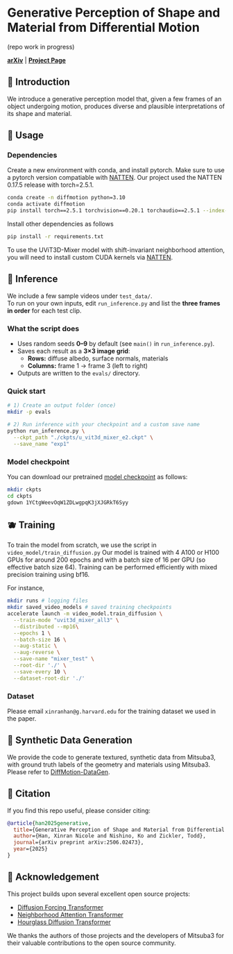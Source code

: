 # Generative Perception of Shape and Material from Differential Motion

(repo work in progress)

[**arXiv**](https://arxiv.org/pdf/2506.02473) | [**Project Page**](https://xrhan.github.io/diffmotion/) 

## 🍇 Introduction
We introduce a generative perception model that, given a few frames of an object undergoing motion, produces diverse and plausible interpretations of its shape and material.

## 🍊 Usage

### Dependencies
Create a new environment with conda, and install pytorch. Make sure to use a pytorch version compatiable with [NATTEN](https://natten.org/install/). Our project used the NATTEN 0.17.5 release with torch=2.5.1.

```bash
conda create -n diffmotion python=3.10
conda activate diffmotion
pip install torch==2.5.1 torchvision==0.20.1 torchaudio==2.5.1 --index-url https://download.pytorch.org/whl/cu124
```

Install other dependencies as follows
```bash
pip install -r requirements.txt
```

To use the UViT3D-Mixer model with shift-invariant neighborhood attention, you will need to install custom CUDA kernels via [NATTEN](https://github.com/SHI-Labs/NATTEN/tree/main).

## 🍬 Inference
We include a few sample videos under `test_data/`.  
To run on your own inputs, edit `run_inference.py` and list the **three frames in order** for each test clip.

### What the script does
- Uses random seeds **0–9** by default (see `main()` in `run_inference.py`).
- Saves each result as a **3×3 image grid**:
  - **Rows:** diffuse albedo, surface normals, materials
  - **Columns:** frame 1 → frame 3 (left to right)
- Outputs are written to the `evals/` directory.

### Quick start
```bash
# 1) Create an output folder (once)
mkdir -p evals

# 2) Run inference with your checkpoint and a custom save name
python run_inference.py \
  --ckpt_path "./ckpts/u_vit3d_mixer_e2.ckpt" \
  --save_name "exp1"
```

### Model checkpoint
You can download our pretrained [model checkpoint](https://drive.google.com/file/d/1YCtgWeevOqW1ZDLwgpqK3jXJGRkT6Syy/view?usp=sharing) as follows:
```bash
mkdir ckpts
cd ckpts
gdown 1YCtgWeevOqW1ZDLwgpqK3jXJGRkT6Syy
```

## 🫐 Training
To train the model from scratch, we use the script in `video_model/train_diffusion.py`
Our model is trained with 4 A100 or H100 GPUs for around 200 epochs and with a batch size of 16 per GPU (so effective batch size 64). Training can be performed efficiently with mixed precision training using bf16.

For instance,
```bash
mkdir runs # logging files
mkdir saved_video_models # saved training checkpoints
accelerate launch -m video_model.train_diffusion \
  --train-mode "uvit3d_mixer_all3" \
  --distributed --mp16\
  --epochs 1 \
  --batch-size 16 \
  --aug-static \
  --aug-reverse \
  --save-name "mixer_test" \
  --root-dir './' \
  --save-every 10 \
  --dataset-root-dir './'
```

### Dataset
Please email `xinranhan@g.harvard.edu` for the training dataset we used in the paper.

## 🍒 Synthetic Data Generation
We provide the code to generate textured, synthetic data from Mitsuba3, with ground truth labels of the geometry and materials using Mitsuba3.
Please refer to [DiffMotion-DataGen](https://github.com/xrhan/diffmotion_datagen).

## 🌰 Citation
If you find this repo useful, please consider citing:

```bibtex
@article{han2025generative,
  title={Generative Perception of Shape and Material from Differential Motion},
  author={Han, Xinran Nicole and Nishino, Ko and Zickler, Todd},
  journal={arXiv preprint arXiv:2506.02473},
  year={2025}
}
```

## 🍰 Acknowledgement
This project builds upon several excellent open source projects:
- [Diffusion Forcing Transformer](https://github.com/kwsong0113/diffusion-forcing-transformer)
- [Neighborhood Attention Transformer](https://github.com/SHI-Labs/Neighborhood-Attention-Transformer)
- [Hourglass Diffusion Transformer](https://github.com/crowsonkb/k-diffusion?tab=readme-ov-file)

We thanks the authors of those projects and the developers of Mitsuba3 for their valuable contributions to the open source community. 
